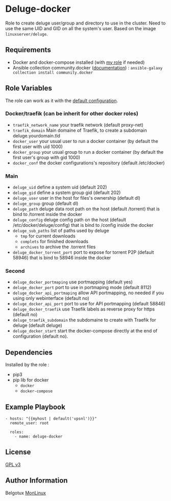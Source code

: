 Deluge-docker
=============

Role to create deluge user/group and directory to use in the cluster.
Need to use the same UID and GID on all the system's user.
Based on the image `linuxserver/deluge`.

Requirements
------------

- Docker and docker-compose installed (with [my role](../docker/README.md) if needed)
- Ansible collection community.docker ([documentation](https://docs.ansible.com/ansible/latest/collections/community/docker/docker_compose_module.html)) : `ansible-galaxy collection install community.docker`

Role Variables
--------------
The role can work as it with the [default configuration](defaults/main.yml).

### Docker/traefik (can be inherit for other docker roles)
- `traefik_network_name` your traefik network (default proxy-net)
- `traefik_domain` Main domaine of Traefik, to create a subdomain deluge.yourdomain.tld
- `docker_user` your usual user to run a docker container (by default the first user with uid 1000)
- `docker_group` your usual group to run a docker container (by default the first user's group with gid 1000)
- `docker_conf` the docker configurations's repository (default /etc/docker)

### Main
- `deluge_uid` define a system uid (default 202)
- `deluge_gid` define a system group gid (default 202)
- `deluge_user` user in the host for files's ownership (default dl)
- `deluge_group` group (default dl)
- `deluge_path` deluge data root path on the host (default /torrent) that is bind to /torrent inside the docker
- `deluge_config` deluge config path on the host (default /etc/docker/deluge/config) that is bind to /config inside the docker
- `deluge_sub_paths` list of paths used by deluge
  - `tmp` for current downloads
  - `complets` for finished downloads
  - `archives` to archive the .torrent files
- `deluge_docker_torrent_port` port to expose for torrent P2P (default 58946) that is bind to 58946 inside the docker

### Second
- `deluge_docker_portmaping` use portmapping (default yes)
- `deluge_docker_port` port to use in portmaping mode (default 8112)
- `deluge_docker_api_portmaping` allow API portmapping, no needed if you using only webinterface (default no)
- `deluge_docker_api_port` port to use for API portmapping (default 58846)
- `deluge_docker_traefik` use Traefik labels as reverse proxy for https (default no)
- `deluge_traefik_subdomain` the subdomaine to create with Traefik for deluge (default deluge)
- `deluge_docker_start` start the docker-compose directly at the end of configuration (default no).



Dependencies
------------
Installed by the role :
- pip3
- pip lib for docker
  - `docker`
  - `docker-compose`

Example Playbook
----------------

```
- hosts: "{{myhost | default('vpsnl')}}"
  remote_user: root

  roles:
    - name: deluge-docker
```

License
-------

[GPL v3](https://www.gnu.org/licenses/gpl-3.0.en.html)

Author Information
------------------

Belgotux
[MonLinux](https://www.monlinux.net)
